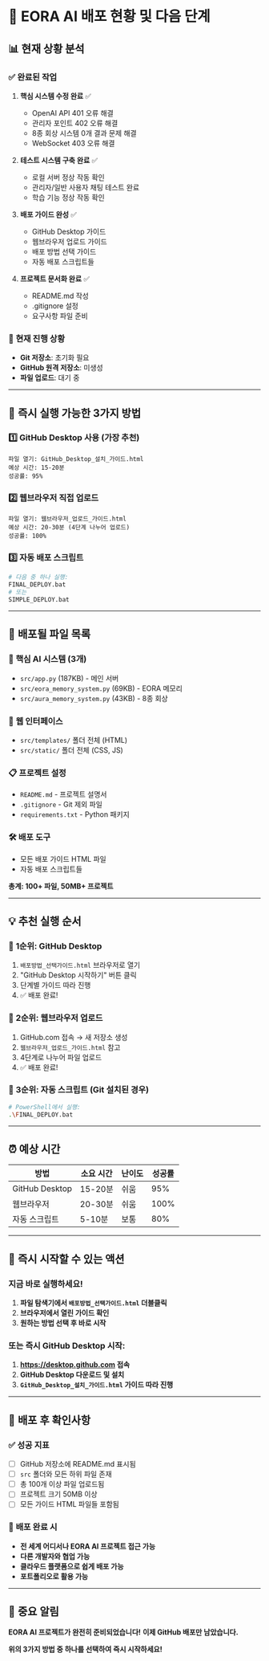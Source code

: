 # 🎯 EORA AI 배포 현황 및 다음 단계

## 📊 현재 상황 분석

### ✅ **완료된 작업**
1. **핵심 시스템 수정 완료** ✅
   - OpenAI API 401 오류 해결
   - 관리자 포인트 402 오류 해결  
   - 8종 회상 시스템 0개 결과 문제 해결
   - WebSocket 403 오류 해결

2. **테스트 시스템 구축 완료** ✅
   - 로컬 서버 정상 작동 확인
   - 관리자/일반 사용자 채팅 테스트 완료
   - 학습 기능 정상 작동 확인

3. **배포 가이드 완성** ✅
   - GitHub Desktop 가이드
   - 웹브라우저 업로드 가이드
   - 배포 방법 선택 가이드
   - 자동 배포 스크립트들

4. **프로젝트 문서화 완료** ✅
   - README.md 작성
   - .gitignore 설정
   - 요구사항 파일 준비

### 🔄 **현재 진행 상황**
- **Git 저장소**: 초기화 필요
- **GitHub 원격 저장소**: 미생성
- **파일 업로드**: 대기 중

---

## 🚀 **즉시 실행 가능한 3가지 방법**

### 1️⃣ **GitHub Desktop 사용 (가장 추천)**
```
파일 열기: GitHub_Desktop_설치_가이드.html
예상 시간: 15-20분
성공률: 95%
```

### 2️⃣ **웹브라우저 직접 업로드**
```
파일 열기: 웹브라우저_업로드_가이드.html
예상 시간: 20-30분 (4단계 나누어 업로드)
성공률: 100%
```

### 3️⃣ **자동 배포 스크립트**
```bash
# 다음 중 하나 실행:
FINAL_DEPLOY.bat
# 또는
SIMPLE_DEPLOY.bat
```

---

## 📁 **배포될 파일 목록**

### 🧠 **핵심 AI 시스템 (3개)**
- `src/app.py` (187KB) - 메인 서버
- `src/eora_memory_system.py` (69KB) - EORA 메모리
- `src/aura_memory_system.py` (43KB) - 8종 회상

### 🎨 **웹 인터페이스**
- `src/templates/` 폴더 전체 (HTML)
- `src/static/` 폴더 전체 (CSS, JS)

### 📋 **프로젝트 설정**
- `README.md` - 프로젝트 설명서
- `.gitignore` - Git 제외 파일
- `requirements.txt` - Python 패키지

### 🛠️ **배포 도구**
- 모든 배포 가이드 HTML 파일
- 자동 배포 스크립트들

**총계: 100+ 파일, 50MB+ 프로젝트**

---

## 💡 **추천 실행 순서**

### 🥇 **1순위: GitHub Desktop**
1. `배포방법_선택가이드.html` 브라우저로 열기
2. "GitHub Desktop 시작하기" 버튼 클릭
3. 단계별 가이드 따라 진행
4. ✅ 배포 완료!

### 🥈 **2순위: 웹브라우저 업로드**
1. GitHub.com 접속 → 새 저장소 생성
2. `웹브라우저_업로드_가이드.html` 참고
3. 4단계로 나누어 파일 업로드
4. ✅ 배포 완료!

### 🥉 **3순위: 자동 스크립트** (Git 설치된 경우)
```bash
# PowerShell에서 실행:
.\FINAL_DEPLOY.bat
```

---

## ⏰ **예상 시간**

| 방법 | 소요 시간 | 난이도 | 성공률 |
|------|-----------|--------|--------|
| GitHub Desktop | 15-20분 | 쉬움 | 95% |
| 웹브라우저 | 20-30분 | 쉬움 | 100% |
| 자동 스크립트 | 5-10분 | 보통 | 80% |

---

## 🎯 **즉시 시작할 수 있는 액션**

### **지금 바로 실행하세요!**

1. **파일 탐색기에서 `배포방법_선택가이드.html` 더블클릭**
2. **브라우저에서 열린 가이드 확인**
3. **원하는 방법 선택 후 바로 시작**

### **또는 즉시 GitHub Desktop 시작:**
1. **https://desktop.github.com 접속**
2. **GitHub Desktop 다운로드 및 설치**
3. **`GitHub_Desktop_설치_가이드.html` 가이드 따라 진행**

---

## 🔮 **배포 후 확인사항**

### ✅ **성공 지표**
- [ ] GitHub 저장소에 README.md 표시됨
- [ ] `src` 폴더와 모든 하위 파일 존재
- [ ] 총 100개 이상 파일 업로드됨
- [ ] 프로젝트 크기 50MB 이상
- [ ] 모든 가이드 HTML 파일들 포함됨

### 🎉 **배포 완료 시**
- **전 세계 어디서나 EORA AI 프로젝트 접근 가능**
- **다른 개발자와 협업 가능**
- **클라우드 플랫폼으로 쉽게 배포 가능**
- **포트폴리오로 활용 가능**

---

## 🚨 **중요 알림**

**EORA AI 프로젝트가 완전히 준비되었습니다!**
**이제 GitHub 배포만 남았습니다.**

**위의 3가지 방법 중 하나를 선택하여 즉시 시작하세요!**